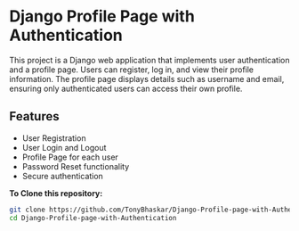 # Django Profile Page with Authentication

This project is a Django web application that implements user authentication and a profile page. Users can register, log in, and view their profile information. The profile page displays details such as username and email, ensuring only authenticated users can access their own profile.

## Features

- User Registration
- User Login and Logout
- Profile Page for each user
- Password Reset functionality
- Secure authentication


**To Clone this repository:**

   ```bash
   git clone https://github.com/TonyBhaskar/Django-Profile-page-with-Authentication.git
   cd Django-Profile-page-with-Authentication
